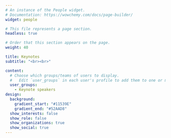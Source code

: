 ```yaml
---
# An instance of the People widget.
# Documentation: https://wowchemy.com/docs/page-builder/
widget: people

# This file represents a page section.
headless: true

# Order that this section appears on the page.
weight: 40

title: Keynotes
subtitle: "<br><br>"

content:
  # Choose which groups/teams of users to display.
  #   Edit `user_groups` in each user's profile to add them to one or more of these groups.
  user_groups:
    - Keynote speakers
design:
  background:
    gradient_start: "#11539E"
    gradient_end: "#52AAD8"
  show_interests: false
  show_role: false
  show_organizations: true
  show_social: true
---
```

